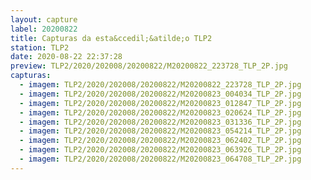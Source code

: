 ```yaml
---
layout: capture
label: 20200822
title: Capturas da esta&ccedil;&atilde;o TLP2
station: TLP2
date: 2020-08-22 22:37:28
preview: TLP2/2020/202008/20200822/M20200822_223728_TLP_2P.jpg
capturas:
  - imagem: TLP2/2020/202008/20200822/M20200822_223728_TLP_2P.jpg
  - imagem: TLP2/2020/202008/20200822/M20200823_004034_TLP_2P.jpg
  - imagem: TLP2/2020/202008/20200822/M20200823_012847_TLP_2P.jpg
  - imagem: TLP2/2020/202008/20200822/M20200823_020624_TLP_2P.jpg
  - imagem: TLP2/2020/202008/20200822/M20200823_031336_TLP_2P.jpg
  - imagem: TLP2/2020/202008/20200822/M20200823_054214_TLP_2P.jpg
  - imagem: TLP2/2020/202008/20200822/M20200823_062402_TLP_2P.jpg
  - imagem: TLP2/2020/202008/20200822/M20200823_063926_TLP_2P.jpg
  - imagem: TLP2/2020/202008/20200822/M20200823_064708_TLP_2P.jpg
---
```


